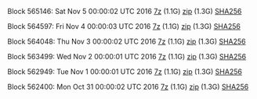 Block 565146: Sat Nov  5 00:00:02 UTC 2016 [7z](https://transfer.sh/lPzSS/bootstrap.dat.20161105.7z) (1.1G) [zip](https://transfer.sh/c0Dic/bootstrap.dat.20161105.zip) (1.3G) [SHA256](https://transfer.sh/uDXlX/sha256.txt)

Block 564597: Fri Nov  4 00:00:03 UTC 2016 [7z](https://transfer.sh/XFl22/bootstrap.dat.20161104.7z) (1.1G) [zip](https://transfer.sh/15biwU/bootstrap.dat.20161104.zip) (1.3G) [SHA256](https://transfer.sh/uOm2L/sha256.txt)

Block 564048: Thu Nov  3 00:00:02 UTC 2016 [7z](https://transfer.sh/F0m1F/bootstrap.dat.20161103.7z) (1.1G) [zip](https://transfer.sh/ZigB1/bootstrap.dat.20161103.zip) (1.3G) [SHA256](https://transfer.sh/dXyWq/sha256.txt)

Block 563499: Wed Nov  2 00:00:01 UTC 2016 [7z](https://transfer.sh/xbQKG/bootstrap.dat.20161102.7z) (1.1G) [zip](https://transfer.sh/DLgK0/bootstrap.dat.20161102.zip) (1.3G) [SHA256](https://transfer.sh/p4T4I/sha256.txt)

Block 562949: Tue Nov  1 00:00:01 UTC 2016 [7z](https://transfer.sh/7hqdr/bootstrap.dat.20161101.7z) (1.1G) [zip](https://transfer.sh/xKXHg/bootstrap.dat.20161101.zip) (1.3G) [SHA256](https://transfer.sh/YSRmq/sha256.txt)

Block 562400: Mon Oct 31 00:00:02 UTC 2016 [7z](https://transfer.sh/Plkk8/bootstrap.dat.20161031.7z) (1.1G) [zip](https://transfer.sh/tioFY/bootstrap.dat.20161031.zip) (1.3G) [SHA256](https://transfer.sh/wwz9L/sha256.txt)
